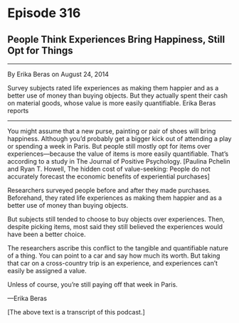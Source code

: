 # Episode 316

## People Think Experiences Bring Happiness, Still Opt for Things

---

By Erika Beras on August 24, 2014

Survey subjects rated life experiences as making them happier and as a better use of money than buying objects. But they actually spent their cash on material goods, whose value is more easily quantifiable. Erika Beras reports

---

You might assume that a new purse, painting or pair of shoes will bring happiness. Although you’d probably get a bigger kick out of attending a play or spending a week in Paris. But people still mostly opt for items over experiences—because the value of items is more easily quantifiable. That’s according to a study in The Journal of Positive Psychology. [Paulina Pchelin and Ryan T. Howell, The hidden cost of value-seeking: People do not accurately forecast the economic benefits of experiential purchases]

Researchers surveyed people before and after they made purchases. Beforehand, they rated life experiences as making them happier and as a better use of money than buying objects.

But subjects still tended to choose to buy objects over experiences. Then, despite picking items, most said they still believed the experiences would have been a better choice.

The researchers ascribe this conflict to the tangible and quantifiable nature of a thing. You can point to a car and say how much its worth. But taking that car on a cross-country trip is an experience, and experiences can’t easily be assigned a value.

Unless of course, you’re still paying off that week in Paris.

—Erika Beras

[The above text is a transcript of this podcast.]

